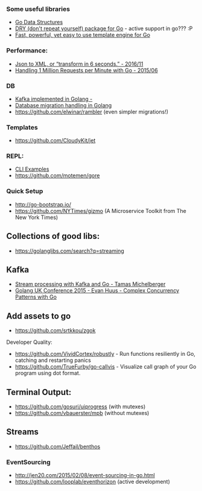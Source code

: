 ### Some useful libraries

- [Go Data Structures](https://github.com/emirpasic/gods)
- [DRY (don't repeat yourself) package for Go](https://github.com/ungerik/go-dry) - active support in go??? :P
- [Fast, powerful, yet easy to use template engine for Go](https://github.com/valyala/quicktemplate)

### Performance:
  - [Json to XML, or “transform in 6 seconds.” - 2016/11](https://blog.diggernaut.com/json-to-xml-or-transform-in-6-seconds/)
  - [Handling 1 Million Requests per Minute with Go - 2015/06](http://marcio.io/2015/07/handling-1-million-requests-per-minute-with-golang/)

### DB
  - [Kafka implemented in Golang - ](https://github.com/travisjeffery/jocko)
  - [Database migration handling in Golang](https://github.com/gemnasium/migrate)
  - https://github.com/elwinar/rambler  (even simpler migrations!)

### Templates
  - https://github.com/CloudyKit/jet


### REPL:
  - [CLI Examples](http://www.mkideal.com/golang/cli-examples.html)
  - https://github.com/motemen/gore

### Quick Setup
  - http://go-bootstrap.io/
  - https://github.com/NYTimes/gizmo (A Microservice Toolkit from The New York Times)


## Collections of good libs:
  - https://golanglibs.com/search?q=streaming

## Kafka
  - [Stream processing with Kafka and Go - Tamas Michelberger](https://www.youtube.com/watch?v=latIiACe2ys)
  - [Golang UK Conference 2015 - Evan Huus - Complex Concurrency Patterns with Go](https://www.youtube.com/watch?v=2HOO5gIgyMg&t=1134s)



## Add assets to go
  - https://github.com/srtkkou/zgok


Developer Quality:
  - https://github.com/VividCortex/robustly - Run functions resiliently in Go, catching and restarting panics
  - https://github.com/TrueFurby/go-callvis - Visualize call graph of your Go program using dot format.


## Terminal Output:
  - https://github.com/gosuri/uiprogress (with mutexes)
  - https://github.com/vbauerster/mpb (without mutexes)


## Streams
  - https://github.com/Jeffail/benthos

### EventSourcing
  - http://jen20.com/2015/02/08/event-sourcing-in-go.html
  - https://github.com/looplab/eventhorizon (active development)
